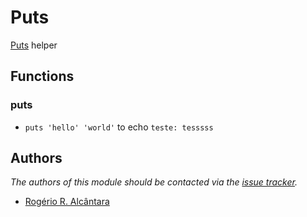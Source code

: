 # Puts

[Puts][1] helper

## Functions

### puts

- `puts 'hello' 'world'` to echo `teste: tesssss`

## Authors

*The authors of this module should be contacted via the [issue tracker][2].*

- [Rogério R. Alcântara](https://github.com/roalcantara)

[1]: https://yarnpkg.com/
[2]: https://github.com/roalcantara/prezto/issues
